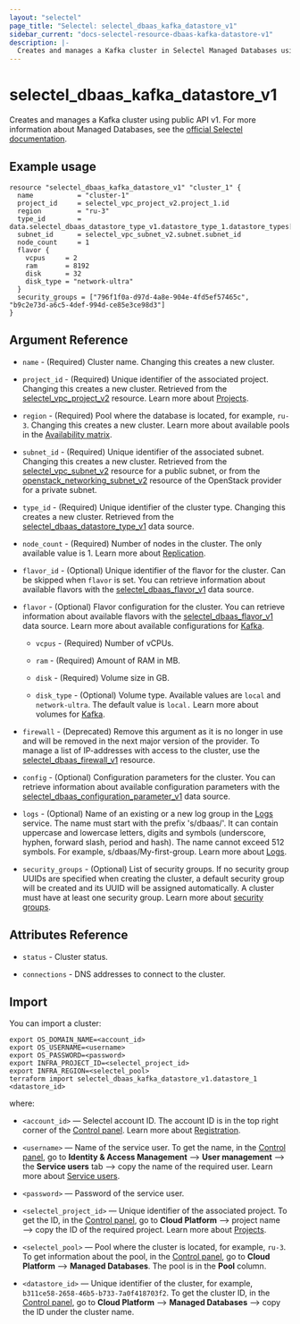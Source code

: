 ```yaml
---
layout: "selectel"
page_title: "Selectel: selectel_dbaas_kafka_datastore_v1"
sidebar_current: "docs-selectel-resource-dbaas-kafka-datastore-v1"
description: |-
  Creates and manages a Kafka cluster in Selectel Managed Databases using public API v1.
---
```


# selectel\_dbaas\_kafka\_datastore\_v1

Creates and manages a Kafka cluster using public API v1. For more information about Managed Databases, see the [official Selectel documentation](https://docs.selectel.ru/en/cloud/managed-databases/kafka/).

## Example usage

```hcl
resource "selectel_dbaas_kafka_datastore_v1" "cluster_1" {
  name           = "cluster-1"
  project_id     = selectel_vpc_project_v2.project_1.id
  region         = "ru-3"
  type_id        = data.selectel_dbaas_datastore_type_v1.datastore_type_1.datastore_types[0].iddatastore_types[0].id
  subnet_id      = selectel_vpc_subnet_v2.subnet.subnet_id
  node_count     = 1
  flavor {
    vcpus     = 2
    ram       = 8192
    disk      = 32
    disk_type = "network-ultra"
  }
  security_groups = ["796f1f0a-d97d-4a8e-904e-4fd5ef57465c", "b9c2e73d-a6c5-4def-994d-ce85e3ce98d3"]
}
```

## Argument Reference

* `name` - (Required) Cluster name. Changing this creates a new cluster.

* `project_id` - (Required) Unique identifier of the associated project. Changing this creates a new cluster. Retrieved from the [selectel_vpc_project_v2](https://registry.terraform.io/providers/selectel/selectel/latest/docs/resources/vpc_project_v2) resource. Learn more about [Projects](https://docs.selectel.ru/en/control-panel-actions/projects/about-projects/).

* `region` - (Required) Pool where the database is located, for example, `ru-3`. Changing this creates a new cluster. Learn more about available pools in the [Availability matrix](https://docs.selectel.ru/en/control-panel-actions/availability-matrix/#managed-databases).

* `subnet_id` - (Required) Unique identifier of the associated subnet. Changing this creates a new cluster. Retrieved from the [selectel_vpc_subnet_v2](https://registry.terraform.io/providers/selectel/selectel/latest/docs/resources/vpc_subnet_v2) resource for a public subnet, or from the [openstack_networking_subnet_v2](https://registry.terraform.io/providers/terraform-provider-openstack/openstack/latest/docs/resources/networking_subnet_v2) resource of the OpenStack provider for a private subnet.

* `type_id` - (Required) Unique identifier of the cluster type. Changing this creates a new cluster. Retrieved from the [selectel_dbaas_datastore_type_v1](https://registry.terraform.io/providers/selectel/selectel/latest/docs/data-sources/dbaas_datastore_type_v1) data source.

* `node_count` - (Required) Number of nodes in the cluster. The only available value is 1. Learn more about [Replication](https://docs.selectel.ru/en/cloud/managed-databases/about/about-managed-databases/#fault-tolerance-and-replication).

* `flavor_id` - (Optional) Unique identifier of the flavor for the cluster. Can be skipped when `flavor` is set. You can retrieve information about available flavors with the [selectel_dbaas_flavor_v1](https://registry.terraform.io/providers/selectel/selectel/latest/docs/data-sources/dbaas_flavor_v1) data source.

* `flavor` - (Optional) Flavor configuration for the cluster. You can retrieve information about available flavors with the [selectel_dbaas_flavor_v1](https://registry.terraform.io/providers/selectel/selectel/latest/docs/data-sources/dbaas_flavor_v1) data source. Learn more about available configurations for [Kafka](https://docs.selectel.ru/en/cloud/managed-databases/kafka/configurations/).

  * `vcpus` - (Required) Number of vCPUs.

  * `ram` - (Required) Amount of RAM in MB.

  * `disk` - (Required) Volume size in GB.

  * `disk_type` - (Optional) Volume type. Available values are `local` and `network-ultra`. The default value is `local.` Learn more about volumes for [Kafka](https://docs.selectel.ru/en/cloud/managed-databases/kafka/volumes/).

* `firewall` - (Deprecated) Remove this argument as it is no longer in use and will be removed in the next major version of the provider. To manage a list of IP-addresses with access to the cluster, use the [selectel_dbaas_firewall_v1](https://registry.terraform.io/providers/selectel/selectel/latest/docs/resources/dbaas_firewall_v1) resource.

* `config` - (Optional) Configuration parameters for the cluster. You can retrieve information about available configuration parameters with the [selectel_dbaas_configuration_parameter_v1](https://registry.terraform.io/providers/selectel/selectel/latest/docs/data-sources/dbaas_configuration_parameter_v1) data source.

* `logs` - (Optional) Name of an existing or a new log group in the [Logs](https://docs.selectel.ru/en/logs/about-logs/) service. The name must start with the prefix 's/dbaas/'. It can contain uppercase and lowercase letters, digits and symbols (underscore, hyphen, forward slash, period and hash). The name cannot exceed 512 symbols. For example, s/dbaas/My-first-group. Learn more about [Logs](https://docs.selectel.ru/en/managed-databases/kafka/logs/).

* `security_groups` - (Optional) List of security groups. If no security group UUIDs are specified when creating the cluster, a default security group will be created and its UUID will be assigned automatically. A cluster must have at least one security group. Learn more about [security groups](https://docs.selectel.ru/en/managed-databases/kafka/network-access-control/#security-groups-in-managed-databases).

## Attributes Reference

* `status` - Cluster status.

* `connections` - DNS addresses to connect to the cluster.

## Import

You can import a cluster:

```shell
export OS_DOMAIN_NAME=<account_id>
export OS_USERNAME=<username>
export OS_PASSWORD=<password>
export INFRA_PROJECT_ID=<selectel_project_id>
export INFRA_REGION=<selectel_pool>
terraform import selectel_dbaas_kafka_datastore_v1.datastore_1 <datastore_id>
```

where:

* `<account_id>` — Selectel account ID. The account ID is in the top right corner of the [Control panel](https://my.selectel.ru/). Learn more about [Registration](https://docs.selectel.ru/en/control-panel-actions/account/registration/).

* `<username>` — Name of the service user. To get the name, in the [Control panel](https://my.selectel.ru/iam/users_management/users?type=service), go to **Identity & Access Management** ⟶ **User management** ⟶ the **Service users** tab ⟶ copy the name of the required user. Learn more about [Service users](https://docs.selectel.ru/en/control-panel-actions/users-and-roles/user-types-and-roles/).

* `<password>` — Password of the service user.

* `<selectel_project_id>` — Unique identifier of the associated project. To get the ID, in the [Control panel](https://my.selectel.ru/vpc/dbaas), go to **Cloud Platform** ⟶ project name ⟶ copy the ID of the required project. Learn more about [Projects](https://docs.selectel.ru/en/control-panel-actions/projects/about-projects/).

* `<selectel_pool>` — Pool where the cluster is located, for example, `ru-3`. To get information about the pool, in the [Control panel](https://my.selectel.ru/vpc/dbaas/), go to **Cloud Platform** ⟶ **Managed Databases**. The pool is in the **Pool** column.

* `<datastore_id>` — Unique identifier of the cluster, for example, `b311ce58-2658-46b5-b733-7a0f418703f2`. To get the cluster ID, in the [Control panel](https://my.selectel.ru/vpc/dbaas/), go to **Cloud Platform** ⟶ **Managed Databases** ⟶ copy the ID under the cluster name.
